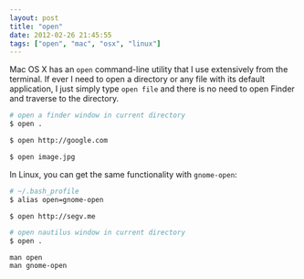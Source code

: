 ```yaml
---
layout: post
title: "open"
date: 2012-02-26 21:45:55
tags: ["open", "mac", "osx", "linux"]
---
```


Mac OS X has an `open` command-line utility that I use
extensively from the terminal. If ever I need to open a directory or any file
with its default application, I just simply type `open file` and
there is no need to open Finder and traverse to the directory.

```bash
# open a finder window in current directory
$ open . 

$ open http://google.com

$ open image.jpg
```

In Linux, you can get the same functionality with `gnome-open`:

```bash
# ~/.bash_profile
$ alias open=gnome-open

$ open http://segv.me

# open nautilus window in current directory
$ open .
```

```
man open
man gnome-open
```
